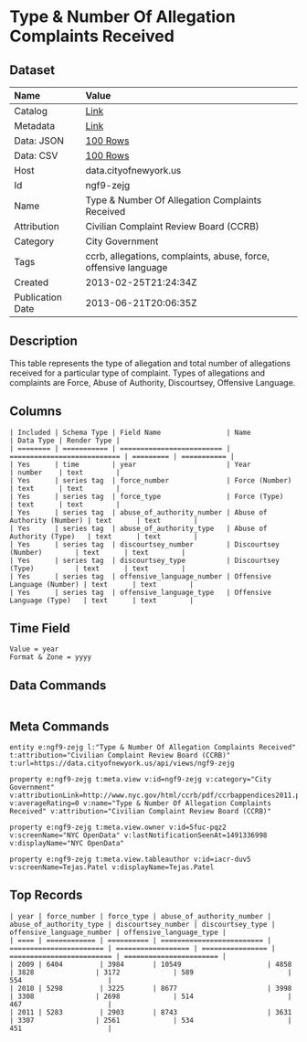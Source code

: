 # Type & Number Of Allegation Complaints Received

## Dataset

| Name | Value |
| :--- | :---- |
| Catalog | [Link](https://catalog.data.gov/dataset/type-number-of-allegation-complaints-received-6e3fb) |
| Metadata | [Link](https://data.cityofnewyork.us/api/views/ngf9-zejg) |
| Data: JSON | [100 Rows](https://data.cityofnewyork.us/api/views/ngf9-zejg/rows.json?max_rows=100) |
| Data: CSV | [100 Rows](https://data.cityofnewyork.us/api/views/ngf9-zejg/rows.csv?max_rows=100) |
| Host | data.cityofnewyork.us |
| Id | ngf9-zejg |
| Name | Type & Number Of Allegation Complaints Received |
| Attribution | Civilian Complaint Review Board (CCRB) |
| Category | City Government |
| Tags | ccrb, allegations, complaints, abuse, force, offensive language |
| Created | 2013-02-25T21:24:34Z |
| Publication Date | 2013-06-21T20:06:35Z |

## Description

This table represents the type of allegation and total number of allegations received for a particular type of complaint. Types of allegations and complaints are Force, Abuse of Authority, Discourtsey, Offensive Language.

## Columns

```ls
| Included | Schema Type | Field Name                | Name                        | Data Type | Render Type |
| ======== | =========== | ========================= | =========================== | ========= | =========== |
| Yes      | time        | year                      | Year                        | number    | text        |
| Yes      | series tag  | force_number              | Force (Number)              | text      | text        |
| Yes      | series tag  | force_type                | Force (Type)                | text      | text        |
| Yes      | series tag  | abuse_of_authority_number | Abuse of Authority (Number) | text      | text        |
| Yes      | series tag  | abuse_of_authority_type   | Abuse of Authority (Type)   | text      | text        |
| Yes      | series tag  | discourtsey_number        | Discourtsey (Number)        | text      | text        |
| Yes      | series tag  | discourtsey_type          | Discourtsey (Type)          | text      | text        |
| Yes      | series tag  | offensive_language_number | Offensive Language (Number) | text      | text        |
| Yes      | series tag  | offensive_language_type   | Offensive Language (Type)   | text      | text        |
```

## Time Field

```ls
Value = year
Format & Zone = yyyy
```

## Data Commands

```ls
```

## Meta Commands

```ls
entity e:ngf9-zejg l:"Type & Number Of Allegation Complaints Received" t:attribution="Civilian Complaint Review Board (CCRB)" t:url=https://data.cityofnewyork.us/api/views/ngf9-zejg

property e:ngf9-zejg t:meta.view v:id=ngf9-zejg v:category="City Government" v:attributionLink=http://www.nyc.gov/html/ccrb/pdf/ccrbappendices2011.pdf v:averageRating=0 v:name="Type & Number Of Allegation Complaints Received" v:attribution="Civilian Complaint Review Board (CCRB)"

property e:ngf9-zejg t:meta.view.owner v:id=5fuc-pqz2 v:screenName="NYC OpenData" v:lastNotificationSeenAt=1491336998 v:displayName="NYC OpenData"

property e:ngf9-zejg t:meta.view.tableauthor v:id=iacr-duv5 v:screenName=Tejas.Patel v:displayName=Tejas.Patel
```

## Top Records

```ls
| year | force_number | force_type | abuse_of_authority_number | abuse_of_authority_type | discourtsey_number | discourtsey_type | offensive_language_number | offensive_language_type | 
| ==== | ============ | ========== | ========================= | ======================= | ================== | ================ | ========================= | ======================= | 
| 2009 | 6404         | 3984       | 10549                     | 4858                    | 3828               | 3172             | 589                       | 554                     | 
| 2010 | 5298         | 3225       | 8677                      | 3998                    | 3308               | 2698             | 514                       | 467                     | 
| 2011 | 5283         | 2903       | 8743                      | 3631                    | 3307               | 2561             | 534                       | 451                     | 
```
